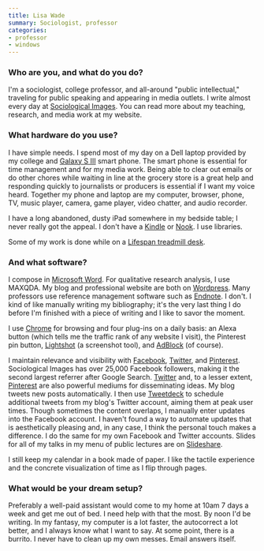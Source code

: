 ```yaml
---
title: Lisa Wade
summary: Sociologist, professor
categories:
- professor
- windows
---
```


### Who are you, and what do you do?

I'm a sociologist, college professor, and all-around "public intellectual," traveling for public speaking and appearing in media outlets. I write almost every day at [Sociological Images](http://thesocietypages.org/socimages/ "The Sociological Images site."). You can read more about my teaching, research, and media work at my website.

### What hardware do you use?

I have simple needs. I spend most of my day on a Dell laptop provided by my college and [Galaxy S III][galaxy-s-iii] smart phone. The smart phone is essential for time management and for my media work. Being able to clear out emails or do other chores while waiting in line at the grocery store is a great help and responding quickly to journalists or producers is essential if I want my voice heard. Together my phone and laptop are my computer, browser, phone, TV, music player, camera, game player, video chatter, and audio recorder.
 
I have a long abandoned, dusty iPad somewhere in my bedside table; I never really got the appeal. I don't have a [Kindle][] or [Nook][]. I use libraries.
 
Some of my work is done while on a [Lifespan treadmill desk][tr800-dt5].

### And what software?

I compose in [Microsoft Word][word]. For qualitative research analysis, I use MAXQDA. My blog and professional website are both on [Wordpress][]. Many professors use reference management software such as [Endnote][]. I don't. I kind of like manually writing my bibliography; it's the very last thing I do before I'm finished with a piece of writing and I like to savor the moment.
 
I use [Chrome][] for browsing and four plug-ins on a daily basis: an Alexa button (which tells me the traffic rank of any website I visit), the Pinterest pin button, [Lightshot][] (a screenshot tool), and [AdBlock][] (of course).
 
I maintain relevance and visibility with [Facebook](https://www.facebook.com/socimages "The Sociological Images Facebook account."), [Twitter](https://twitter.com/socimages "The SocImages Twitter account."), and [Pinterest](http://www.pinterest.com/socimages/ "The Sociological Images Pinterest account."). Sociological Images has over 25,000 Facebook followers, making it the second largest referrer after Google Search. [Twitter][] and, to a lesser extent, [Pinterest][] are also powerful mediums for disseminating ideas. My blog tweets new posts automatically. I then use [Tweetdeck][] to schedule additional tweets from my blog's Twitter account, aiming them at peak user times. Though sometimes the content overlaps, I manually enter updates into the Facebook account. I haven't found a way to automate updates that is aesthetically pleasing and, in any case, I think the personal touch makes a difference. I do the same for my own Facebook and Twitter accounts. Slides for all of my talks in my menu of public lectures are on [Slideshare][].
 
I still keep my calendar in a book made of paper. I like the tactile experience and the concrete visualization of time as I flip through pages.

### What would be your dream setup?

Preferably a well-paid assistant would come to my home at 10am 7 days a week and get me out of bed. I need help with that the most. By noon I'd be writing. In my fantasy, my computer is a lot faster, the autocorrect a lot better, and I always know what I want to say. At some point, there is a burrito. I never have to clean up my own messes. Email answers itself.

[adblock]: https://getadblock.com/ "A browser extension for blocking ads."
[chrome]: https://www.google.com/intl/en/chrome/browser/ "A WebKit-based browser, where each tab runs in its own thread."
[endnote]: https://endnote.com/ "Reference and bibliography software."
[galaxy-s-iii]: https://www.samsung.com/global/galaxys3/ "An Android-based smartphone."
[kindle]: https://www.amazon.com/Kindle-Ereader-ebook-reader/dp/B007HCCNJU "A digital book reader."
[lightshot]: https://addons.mozilla.org/en-US/firefox/addon/lightshot/ "A browser extension for taking screenshots."
[nook]: https://en.wikipedia.org/wiki/Barnes_%26_Noble_Nook_1st_Edition "An ereader tablet."
[pinterest]: https://www.pinterest.com/ "An online 'pinboard' service."
[slideshare]: https://www.slideshare.net/ "A slide sharing service."
[tr800-dt5]: https://www.lifespanfitness.com/tr800-dt5-treadmill-desk.html "A treadmill desk."
[tweetdeck]: https://about.twitter.com/products/tweetdeck "A multi-column Twitter client."
[twitter]: https://twitter.com/ "An online micro-blogging platform."
[word]: https://products.office.com/en-us/word "A document editor."
[wordpress]: https://wordpress.com/ "Weblog publishing software."
